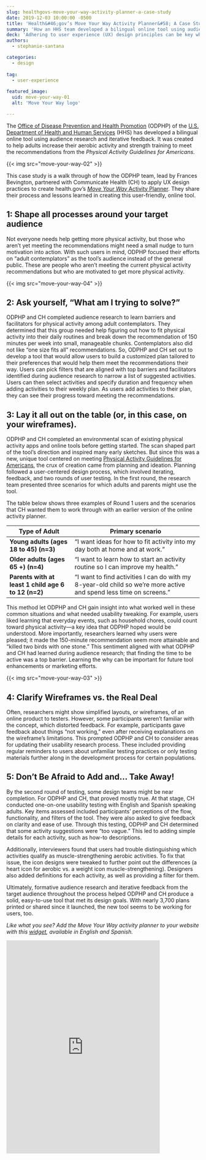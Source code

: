 ```yaml
---
slug: healthgovs-move-your-way-activity-planner-a-case-study
date: 2019-12-03 10:00:00 -0500
title: 'Health&#46;gov’s Move Your Way Activity Planner&#58; A Case Study'
summary: 'How an HHS team developed a bilingual online tool using audience research and iterative feedback to help adults increase their recommended aerobic activity and strength training.'
deck: 'Adhering to user experience (UX) design principles can be key when making public health tools.'
authors:
  - stephanie-santana

categories:
  - design
  
tag:
  - user-experience
  
featured_image:
  uid: move-your-way-01
  alt: 'Move Your Way logo'

---
```


The [Office of Disease Prevention and Health Promotion](https://www.health.gov/) (ODPHP) of the [U.S. Department of Health and Human Services](https://www.hhs.gov/) (HHS) has developed a bilingual online tool using audience research and iterative feedback. It was created to help adults increase their aerobic activity and strength training to meet the recommendations from the _Physical Activity Guidelines for Americans_.

{{< img src="move-your-way-02" >}}

This case study is a walk through of how the ODPHP team, lead by Frances Bevington, partnered with Communicate Health (CH) to apply UX design practices to create health.gov’s [_Move Your Way_ Activity Planner](https://www.health.gov/MoveYourWay/Activity-Planner/). They share their process and lessons learned in creating this user-friendly, online tool.

## 1: Shape all processes around your target audience

Not everyone needs help getting more physical activity, but those who aren’t yet meeting the recommendations might need a small nudge to turn motivation into action. With such users in mind, ODPHP focused their efforts on “adult contemplators” as the tool’s audience instead of the general public. These are people who aren’t meeting the current physical activity recommendations but who are motivated to get more physical activity.

{{< img src="move-your-way-04" >}}

## 2: Ask yourself, “What am I trying to solve?”

ODPHP and CH completed audience research to learn barriers and facilitators for physical activity among adult contemplators. They determined that this group needed help figuring out how to fit physical activity into their daily routines and break down the recommendation of 150 minutes per week into small, manageable chunks. Contemplators also did not like “one size fits all” recommendations. So, ODPHP and CH set out to develop a tool that would allow users to build a customized plan tailored to their preferences that would help them meet the recommendations their way. Users can pick filters that are aligned with top barriers and facilitators identified during audience research to narrow a list of suggested activities. Users can then select activities and specify duration and frequency when adding activities to their weekly plan. As users add activities to their plan, they can see their progress toward meeting the recommendations.

## 3: Lay it all out on the table (or, in this case, on your wireframes).

ODPHP and CH completed an environmental scan of existing physical activity apps and online tools before getting started. The scan shaped part of the tool’s direction and inspired many early sketches. But since this was a new, unique tool centered on meeting [Physical Activity Guidelines for Americans](https://health.gov/paguidelines/), the crux of creation came from planning and ideation. Planning followed a user-centered design process, which involved iterating, feedback, and two rounds of user testing. In the first round, the research team presented three scenarios for which adults and parents might use the tool.

The table below shows three examples of Round 1 users and the scenarios that CH wanted them to work through with an earlier version of the online activity planner.

| **Type of Adult**                                   | **Primary scenario**                                                                                               |
|-----------------------------------------------------|--------------------------------------------------------------------------------------------------------------------|
| **Young adults (ages 18 to 45) (n=3)**              | “I want ideas for how to fit activity into my day both at home and at work.”                                       |
| **Older adults (ages 65 +) (n=4)**                  | “I want to learn how to start an activity routine so I can improve my health.”                                     |
| **Parents with at least 1 child age 6 to 12 (n=2)** | “I want to find activities I can do with my 8-year-old child so we’re more active and spend less time on screens.” |

This method let ODPHP and CH gain insight into what worked well in these common situations and what needed usability tweaking. For example, users liked learning that everyday events, such as household chores, could count toward physical activity—a key idea that ODPHP hoped would be understood. More importantly, researchers learned why users were pleased; it made the 150-minute recommendation seem more attainable and “killed two birds with one stone.” This sentiment aligned with what ODPHP and CH had learned during audience research; that finding the time to be active was a top barrier. Learning the why can be important for future tool enhancements or marketing efforts.

{{< img src="move-your-way-03" >}}

## 4: Clarify Wireframes vs. the Real Deal

Often, researchers might show simplified layouts, or wireframes, of an online product to testers. However, some participants weren’t familiar with the concept, which distorted feedback. For example, participants gave feedback about things “not working,” even after receiving explanations on the wireframe’s limitations. This prompted ODPHP and CH to consider areas for updating their usability research process. These included providing regular reminders to users about unfamiliar testing practices or only testing materials further along in the development process for certain populations.

## 5: Don’t Be Afraid to Add and… Take Away!

By the second round of testing, some design teams might be near completion. For ODPHP and CH, that proved mostly true. At that stage, CH conducted one-on-one usability testing with English and Spanish speaking adults. Key items assessed included participants’ perceptions of the flow, functionality, and filters of the tool. They were also asked to give feedback on clarity and ease of use. Through this testing, ODPHP and CH determined that some activity suggestions were “too vague.” This led to adding simple details for each activity, such as how-to descriptions.

Additionally, interviewers found that users had trouble distinguishing which activities qualify as muscle-strengthening aerobic activities. To fix that issue, the icon designs were tweaked to further point out the differences (a heart icon for aerobic vs. a weight icon muscle-strengthening). Designers also added definitions for each activity, as well as providing a filter for them.

Ultimately, formative audience research and iterative feedback from the target audience throughout the process helped ODPHP and CH produce a solid, easy-to-use tool that met its design goals. With nearly 3,700 plans printed or shared since it launched, the new tool seems to be working for users, too.

_Like what you see? Add the Move Your Way activity planner to your website with this [widget](https://health.gov/paguidelines/moveyourway/#badges-widgets), available in English and Spanish._

<iframe frameborder="0" width="400" height="556" id="mywwidget" marginheight="0" marginwidth="0" name="mywwidget" scrolling="no" src="https://health.gov/MoveYourWay/widget/" title="health.gov MoveYourWay"></iframe>
